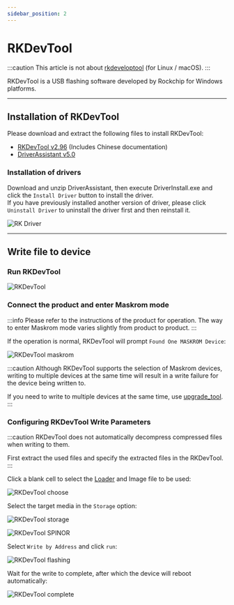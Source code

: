 ```yaml
---
sidebar_position: 2
---
```


# RKDevTool

:::caution
This article is not about [rkdeveloptool](rkdeveloptool) (for Linux / macOS).
:::

RKDevTool is a USB flashing software developed by Rockchip for Windows platforms.

---

## Installation of RKDevTool

Please download and extract the following files to install RKDevTool:

- [RKDevTool v2.96](https://dl.radxa.com/tools/windows/RKDevTool_Release_v2.96_zh.zip) (Includes Chinese documentation)
- [DriverAssistant v5.0](https://dl.radxa.com/tools/windows/DriverAssitant_v5.0.zip)

### Installation of drivers

Download and unzip DriverAssistant, then execute DriverInstall.exe and click the `Install Driver` button to install the driver.  
If you have previously installed another version of driver, please click `Uninstall Driver` to uninstall the driver first and then reinstall it.

![RK Driver](/img/configuration/RK-Driver-Assistant-Install-Uninstall.webp)

---

## Write file to device

### Run RKDevTool

![RKDevTool](/img/configuration/rkdevtool.webp)

### Connect the product and enter Maskrom mode

:::info
Please refer to the instructions of the product for operation. The way to enter Maskrom mode varies slightly from product to product.
:::

If the operation is normal, RKDevTool will prompt `Found One MASKROM Device`:

![RKDevTool maskrom](/img/configuration/rkdevtool-maskrom.webp)

:::caution
Although RKDevTool supports the selection of Maskrom devices, writing to multiple devices at the same time will result in a write failure for the device being written to.

If you need to write to multiple devices at the same time, use [upgrade_tool](upgrade_tool).
:::

### Configuring RKDevTool Write Parameters

:::caution
RKDevTool does not automatically decompress compressed files when writing to them.

First extract the used files and specify the extracted files in the RKDevTool.
:::

Click a blank cell to select the [Loader](Loader) and Image file to be used:

![RKDevTool choose](/img/configuration/rkdevtool-choose.webp)

Select the target media in the `Storage` option:

<Tabs queryString="storage">
<TabItem value="eMMC">

![RKDevTool storage](/img/configuration/rkdevtool-storage.webp)

</TabItem>
<TabItem value="SPINOR">

![RKDevTool SPINOR](/img/configuration/rkdevtool-spinor.webp)

</TabItem>
</Tabs>

Select `Write by Address` and click `run`:

![RKDevTool flashing](/img/configuration/rkdevtool-flashing.webp)

Wait for the write to complete, after which the device will reboot automatically:

![RKDevTool complete](/img/configuration/rkdevtool-complete.webp)
